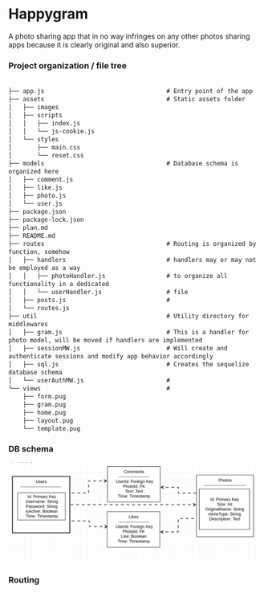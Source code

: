 # Happygram

A photo sharing app that in no way infringes on any other photos sharing apps because it is clearly original and also superior.






### Project organization / file tree
```

├── app.js 									# Entry point of the app
├── assets									# Static assets folder
│   ├── images
│   ├── scripts
│   │   ├── index.js
│   │   └── js-cookie.js
│   └── styles
│       ├── main.css
│       └── reset.css
├── models									# Database schema is organized here
│   ├── comment.js
│   ├── like.js
│   ├── photo.js
│   └── user.js
├── package.json
├── package-lock.json
├── plan.md
├── README.md
├── routes									# Routing is organized by function, somehow
│   ├── handlers							# handlers may or may not be employed as a way
│   │   ├── photoHandler.js 				# to organize all functionality in a dedicated
│   │   └── userHandler.js 					# file
│   ├── posts.js 							# 
│   └── routes.js
├── util									# Utility directory for middlewares
│   ├── gram.js 							# This is a handler for photo model, will be moved if handlers are implemented
│   ├── sessionMW.js 						# Will create and authenticate sessions and modify app behavior accordingly
│   ├── sql.js 								# Creates the sequelize database schema
│   └── userAuthMW.js 						# 
└── views 									# 
    ├── form.pug
    ├── gram.pug
    ├── home.pug
    ├── layout.pug
    └── template.pug
```

### DB schema

![schema](assets/images/Happygram_schema_uml.jpg)

### Routing



